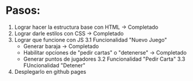 # Pasos: 
1. Lograr hacer la estructura base con HTML -> Completado
2. Lograr darle estilos con CSS -> Completado
3. Lograr que funcione con JS
  3.1 Funcionalidad "Nuevo Juego"
    - Generar baraja -> Completado
    - Habilitar opciones de "pedir cartas" o "detenerse" -> Completado
    - Generar puntos de jugadores
  3.2 Funcionalidad "Pedir Carta"
  3.3 FUncionalidad "Detener"
4. Desplegarlo en github pages
